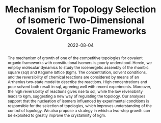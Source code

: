 ---
title: "Mechanism for Topology Selection of Isomeric Two-Dimensional Covalent Organic Frameworks"
authors:
- Xiang-Kun Yu
- Huan-Yu Zhao
- Jun-Peng Li
- Xing-Ji Li
- Jian-Qun Yang
- You-Liang Zhu
- Zhongyuan Lu
date: "2022-08-04"
doi: "10.1021/acs.jpclett.2c01743"
publication_types: ["期刊文章"]
publication: "The Journal of Physical Chemistry Letters"
publication_short: "J. Phys. Chem. Lett."
abstract: "
<!--more-->
The mechanism of growth of one of the competitive topologies  for covalent organic frameworks with constitutional isomers is poorly  understood. Herein, we employ molecular dynamics to study the  isoenergetic assembly of the rhombic square (sql) and Kagome lattice  (kgm). The concentration, solvent conditions, and the reversibility of  chemical reactions are considered by means of an Arrhenius two-state  model to describe the reactions. High concentrations and poor solvent  both result in sql, agreeing well with recent experiments. Moreover, the  high reversibility of reactions gives rise to sql, while the low  reversibility leads to kgm, suggesting a new way of regulating the  topology. Our analyses support that the nucleation of isomers influenced  by experimental conditions is responsible for the selection of  topologies, which improves understanding of the control of topology. We  also propose a strategy in which a two-step growth can be exploited to  greatly improve the crystallinity of kgm."
url_pdf: "https://doi.org/10.1021/acs.jpclett.2c01743"
---